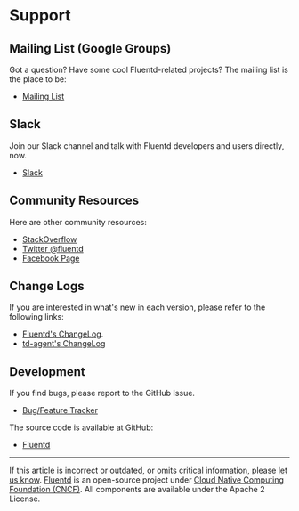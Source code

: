 # Support

## Mailing List (Google Groups)

Got a question? Have some cool Fluentd-related projects?
The mailing list is the place to be:

 - [Mailing List](https://groups.google.com/forum/#!forum/fluentd)

## Slack

Join our Slack channel and talk with Fluentd developers and users directly, now.

 - [Slack](https://slack.fluentd.org/)

## Community Resources

Here are other community resources:

 - [StackOverflow](https://stackoverflow.com/questions/tagged/fluentd?sort=newest)
 - [Twitter @fluentd](https://www.twitter.com/fluentd)
 - [Facebook Page](https://www.facebook.com/pages/Fluentd-Log-Everything-in-JSON/196064987183037)

## Change Logs

If you are interested in what's new in each version, please refer to the
following links:

 - [Fluentd's ChangeLog](https://github.com/fluent/fluentd/blob/master/CHANGELOG.md).
 - [td-agent's ChangeLog](https://support.treasuredata.com/hc/en-us/articles/360001479187-The-td-agent-ChangeLog)


## Development

If you find bugs, please report to the GitHub Issue.

 - [Bug/Feature Tracker](https://github.com/fluent/fluentd/issues)

The source code is available at GitHub:

 - [Fluentd](https://github.com/fluent/fluentd/)

------------------------------------------------------------------------

If this article is incorrect or outdated, or omits critical information, please
[let us know](https://github.com/fluent/fluentd-docs-gitbook/issues?state=open).
[Fluentd](http://www.fluentd.org/) is an open-source project under
[Cloud Native Computing Foundation (CNCF)](https://cncf.io/). All components are
available under the Apache 2 License.
